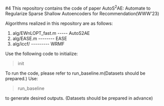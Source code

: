 #4 This repository contains the code of paper AutoS$^2$AE: Automate to Regularize Sparse Shallow Autoencoders for Recommendation(WWW'23)

Algorithms realized in this repository are as follows:

1. alg/EWnLOPT_fast.m ----- AutoS2AE
2. alg/EASE.m -------- EASE
3. alg/iccf/ --------- WRMF

Use the following code to initialize:

> init

To run the code, please refer to run_baseline.m(Datasets should be prepared.) Use:

> run_baseline

to generate desired outputs.
(Datasets should be prepared in advance)
